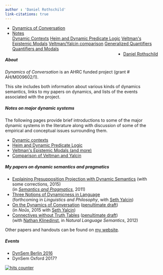 ```yaml
---
author : 'Daniel Rothschild'
link-citations: true
---
```


<div id="nav">
<ul class = "navigation">
<li class = "navigation"><a class = "active navigation"  href="index.html">Dynamics of Conversation</a></li>
<li class="navigation dropdown">
<a href="#" class="navigation dropbtn">Notes</a>
<div class="dropdown-content">
<a href="dc.html">Dynamic Contexts</a>
<a href="hdpl.html">Heim and Dynamic Predicate Logic</a>
<a href="veltman.html">Veltman's Epistemic Modals</a>
<a href="vy.html">Veltman/Yalcin comparison</a>
<a href="genquant.html">Generalized Quantifiers</a>
<a href="gsv.html">Quantifiers and Modals</a>
</div>
<li class = "navigation" style="float:right"><a  class = "navigation" href="http://danielrothschild.com/">Daniel Rothschild</a></li>
</ul>
</div>


<div id="main">


##### About

_Dynamics of Conversation_ is an AHRC funded project (grant # AH/M009602/1).

This site includes both information about various kinds of dynamics semantics, links to my papers on dynamics, and lists of the events associated with the project.


##### Notes on major dynamic systems

The following pages provide brief introductions to some of the major dynamic systems in the literature along with discussion of some of the empirical and conceptual issues surrounding them.


- [Dynamic contexts](dc.html) 
- [Heim and Dynamic Predicate Logic](hdpl.html)
- [Veltman's Epistemic Modals (and more)](veltman.html) 
- [Comparison of Veltman and Yalcin](vy.html)


##### My papers on dynamic semantics and pragmatics

- [Explaining Presupposition Projection with Dynamic Semantics](http://danielrothschild.com/rothschild-explaining.pdf) (with some
corrections, 2015)\
(in [*Semantics and Pragmatics*](http://semprag.org/), 2011)
- [Three Notions of Dynamicness in
Language](http://danielrothschild.com/discourse-submitted.pdf)\
(forthcoming in *Linguistics and Philosophy*, with [Seth
Yalcin](http://yalcin.cc/))
- [On the Dynamics of Conversation](http://dx.doi.org/10.1111/nous.12121)
([penultimate draft](http://danielrothschild.com/dynamics.pdf))\
(in *Noûs*, 2015 with [Seth Yalcin](http://yalcin.cc/))
- [Connectives without Truth
Tables](http://dx.doi.org/10.1007/s11050-011-9079-5) ([penultimate
draft](http://danielrothschild.com/connectives.pdf))\
(with [Nathan
Klinedinst](http://www.ucl.ac.uk/psychlangsci/research/linguistics/People/linguistics-staff/n_klinedinst),
in *Natural Language Semantics*, 2012)

Other papers and handouts can be found on [my website](http://danielrothschild.com/).


##### Events

- [DynSem Berlin 2016](http://www.zas.gwz-berlin.de/workshop_dynsem.html)
- DynSem Oxford 2017?

<!-- <marquee behavior="scroll" direction="left"><font color = red> Under construction: come back for more updates... </font></marquee> -->

</div>


<!-- Start of StatCounter Code for BBEdit (Mac) -->
<script type="text/javascript">
var sc_project=11007553; 
var sc_invisible=1; 
var sc_security="23a05678"; 
var scJsHost = (("https:" == document.location.protocol) ?
"https://secure." : "http://www.");
document.write("<sc"+"ript type='text/javascript' src='" +
scJsHost+
"statcounter.com/counter/counter.js'></"+"script>");
</script>
<noscript><div class="statcounter"><a title="hits counter"
href="http://statcounter.com/free-hit-counter/"
target="_blank"><img class="statcounter"
src="//c.statcounter.com/11007553/0/23a05678/1/" alt="hits
counter"></a></div></noscript>
<!-- End of StatCounter Code for BBEdit (Mac) -->